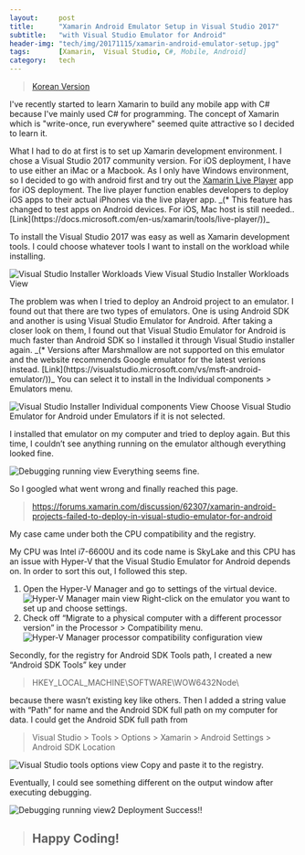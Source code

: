 ```yaml
---
layout:     post
title:      "Xamarin Android Emulator Setup in Visual Studio 2017"
subtitle:   "with Visual Studio Emulator for Android"
header-img: "tech/img/20171115/xamarin-android-emulator-setup.jpg"
tags:       [Xamarin,  Visual Studio, C#, Mobile, Android]
category:   tech
---
```

<blockquote>
<a href="{{ site.baseurl }}/tech/2017/11/15/xamarin-setup-kr/">Korean Version</a>
</blockquote>
<p>
I've recently started to learn Xamarin to build any mobile app with C# because I've mainly used C# for programming. 
The concept of Xamarin which is "write-once, run everywhere" seemed quite attractive so I decided to learn it.  
</p>
<p>
What I had to do at first is to set up Xamarin development environment. 
I chose a Visual Studio 2017 community version. 
For iOS deployment, I have to use either an iMac or a Macbook. 
As I only have Windows environment, so I decided to go with android first and try out the <a href="https://www.xamarin.com/live" target="_blank">Xamarin Live Player</a> app for iOS deployment. 
The live player function enables developers to deploy iOS apps to their actual iPhones via the live player app.
_(* This feature has changed to test apps on Android devices. For iOS, Mac host is still needed..[Link](https://docs.microsoft.com/en-us/xamarin/tools/live-player/))_
</p>
<p>
To install the Visual Studio 2017 was easy as well as Xamarin development tools. 
I could choose whatever tools I want to install on the workload while installing.
</p>
<a class="popupImg">
    <img src="https://developer.xamarin.com/guides/cross-platform/troubleshooting/questions/visualstudio-2017-rc/Images/install1-orig.png" alt="Visual Studio Installer Workloads View">
</a>
<span class="caption text-muted">Visual Studio Installer Workloads View</span>
<p>
The problem was when I tried to deploy an Android project to an emulator. 
I found out that there are two types of emulators. One is using Android SDK and another is using Visual Studio Emulator for Android. 
After taking a closer look on them, I found out that Visual Studio Emulator for Android is much faster than Android SDK 
so I installed it through Visual Studio installer again. _(* Versions after Marshmallow are not supported on this emulator and the website recommends Google emulator for the latest verions instead. [Link](https://visualstudio.microsoft.com/vs/msft-android-emulator/))_
You can select it to install in the Individual components > Emulators menu.
</p>
<a class="popupImg">
    <img src="https://social.msdn.microsoft.com/Forums/getfile/1012756" alt="Visual Studio Installer Individual components View">
</a>
<span class="caption text-muted">Choose Visual Studio Emulator for Android under Emulators if it is not selected.</span>
<p>
I installed that emulator on my computer and tried to deploy again. 
But this time, I couldn’t see anything running on the emulator although everything looked fine.
</p>
<a class="popupImg">
    <img src="{{ site.baseurl }}/tech/img/20171115/xamarin-android-emulator-setup1.jpg" alt="Debugging running view">
</a>
<span class="caption text-muted">Everything seems fine.</span>
<p>
So I googled what went wrong and finally reached this page.
</p>
<blockquote><a href="https://forums.xamarin.com/discussion/62307/xamarin-android-projects-failed-to-deploy-in-visual-studio-emulator-for-android" target="_blank">https://forums.xamarin.com/discussion/62307/xamarin-android-projects-failed-to-deploy-in-visual-studio-emulator-for-android</a></blockquote>
<p>
My case came under both the CPU compatibility and the registry.
</p>
<p>
My CPU was Intel i7-6600U and its code name is SkyLake and this CPU has an issue with Hyper-V that the Visual Studio Emulator for Android depends on. In order to sort this out, I followed this step.
</p>
<ol>
    <li>Open the Hyper-V Manager and go to settings of the virtual device.</li>
    <a class="popupImg">
        <img src="{{ site.baseurl }}/tech/img/20171115/xamarin-android-emulator-setup2.jpg" alt="Hyper-V Manager main view">
    </a>
    <span class="caption text-muted">Right-click on the emulator you want to set up and choose settings.</span>
    <li>Check off “Migrate to a physical computer with a different processor version” in the Processor > Compatibility menu.</li>
    <a class="popupImg">
        <img src="{{ site.baseurl }}/tech/img/20171115/xamarin-android-emulator-setup3.jpg" alt="Hyper-V Manager processor compatibility configuration view">
    </a>
</ol>
<p>
Secondly, for the registry for Android SDK Tools path, I created a new “Android SDK Tools” key under <blockquote>HKEY_LOCAL_MACHINE\SOFTWARE\WOW6432Node\</blockquote> because there wasn’t existing key like others. Then I added a string value with “Path” for name and the Android SDK full path on my computer for data. 
I could get the Android SDK full path from <blockquote>Visual Studio > Tools > Options > Xamarin > Android Settings > Android SDK Location</blockquote>
</p>
<a class="popupImg">
    <img src="{{ site.baseurl }}/tech/img/20171115/xamarin-android-emulator-setup4.jpg" alt="Visual Studio tools options view">
</a>
<span class="caption text-muted">Copy and paste it to the registry.</span>
<p>
Eventually, I could see something different on the output window after executing debugging.
</p>
<a class="popupImg">
    <img src="{{ site.baseurl }}/tech/img/20171115/xamarin-android-emulator-setup5.jpg" alt="Debugging running view2">
</a>
<span class="caption text-muted">Deployment Success!!</span>
<blockquote><h2 class="section-heading">Happy Coding!</h2></blockquote>